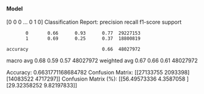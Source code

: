 #### Model
[0 0 0 ... 0 1 0]
Classification Report:
              precision    recall  f1-score   support

           0       0.66      0.93      0.77  29227153
           1       0.69      0.25      0.37  18800819

    accuracy                           0.66  48027972
   macro avg       0.68      0.59      0.57  48027972
weighted avg       0.67      0.66      0.61  48027972

Accuracy: 0.6631771168684782
Confusion Matrix:
[[27133755  2093398]
 [14083522  4717297]]
Confusion Matrix (%):
[[56.49573336  4.3587058 ]
 [29.32358252  9.82197833]]
